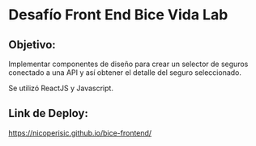 # Desafío Front End Bice Vida Lab

## Objetivo:
Implementar componentes de diseño para crear un selector de seguros conectado a una API y así obtener el detalle del seguro seleccionado.

Se utilizó ReactJS y Javascript.


## Link de Deploy:
https://nicoperisic.github.io/bice-frontend/
